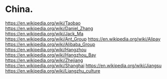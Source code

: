 # China.
https://en.wikipedia.org/wiki/Taobao https://en.wikipedia.org/wiki/Daniel_Zhang https://en.wikipedia.org/wiki/Jack_Ma https://en.wikipedia.org/wiki/Ant_Group https://en.wikipedia.org/wiki/Alipay https://en.wikipedia.org/wiki/Alibaba_Group https://en.wikipedia.org/wiki/Hangzhou https://en.wikipedia.org/wiki/Hangzhou_Bay https://en.wikipedia.org/wiki/Zhejiang https://en.wikipedia.org/wiki/Shanghai https://en.wikipedia.org/wiki/Jiangsu https://en.wikipedia.org/wiki/Liangzhu_culture
